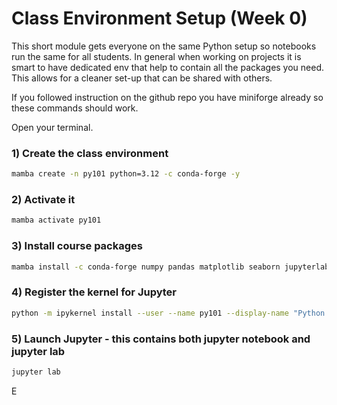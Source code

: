 # Class Environment Setup (Week 0)

This short module gets everyone on the same Python setup so notebooks run the same for all students.
In general when working on projects it is smart to have dedicated env that help to contain all the packages you need.
This allows for a cleaner set-up that can be shared with others.


If you followed instruction on the github repo you have miniforge already so these commands should work. 


Open your terminal.

### 1) Create the class environment
```bash
mamba create -n py101 python=3.12 -c conda-forge -y
```

### 2) Activate it
```bash
mamba activate py101
```

### 3) Install course packages
```bash
mamba install -c conda-forge numpy pandas matplotlib seaborn jupyterlab ipykernel cartopy -y
```

### 4) Register the kernel for Jupyter
```bash
python -m ipykernel install --user --name py101 --display-name "Python (py101)"
```

### 5) Launch Jupyter - this contains both jupyter notebook and jupyter lab 
```bash
jupyter lab
```
E